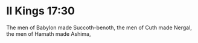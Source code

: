 # II Kings 17:30

The men of Babylon made Succoth-benoth, the men of Cuth made Nergal, the men of Hamath made Ashima,
